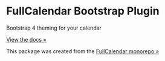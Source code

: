 
# FullCalendar Bootstrap Plugin

Bootstrap 4 theming for your calendar

[View the docs &raquo;](httpss://fullcalendar.io/docs/bootstrap-theme)

This package was created from the [FullCalendar monorepo &raquo;](httpss://github.com/fullcalendar/fullcalendar)
